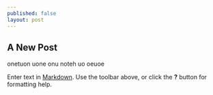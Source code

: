 ```yaml
---
published: false
layout: post
---
```

## A New Post

onetuon uone
onu noteh uo
oeuoe

Enter text in [Markdown](http://daringfireball.net/projects/markdown/). Use the toolbar above, or click the **?** button for formatting help.
